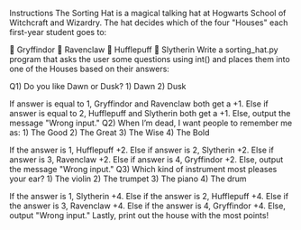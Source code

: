 Instructions
The Sorting Hat is a magical talking hat at Hogwarts School of Witchcraft and Wizardry. The hat decides which of the four "Houses" each first-year student goes to:

🦁 Gryffindor
🦅 Ravenclaw
🦡 Hufflepuff
🐍 Slytherin
Write a sorting_hat.py program that asks the user some questions using int() and places them into one of the Houses based on their answers:

Q1) Do you like Dawn or Dusk?
    1) Dawn
    2) Dusk

If answer is equal to 1, Gryffindor and Ravenclaw both get a +1.
Else if answer is equal to 2, Hufflepuff and Slytherin both get a +1.
Else, output the message "Wrong input."
Q2) When I’m dead, I want people to remember me as:
    1) The Good
    2) The Great
    3) The Wise
    4) The Bold

If the answer is 1, Hufflepuff +2.
Else if answer is 2, Slytherin +2.
Else if answer is 3, Ravenclaw +2.
Else if answer is 4, Gryffindor +2.
Else, output the message "Wrong input."
Q3) Which kind of instrument most pleases your ear?
    1) The violin
    2) The trumpet
    3) The piano
    4) The drum

If the answer is 1, Slytherin +4.
Else if the answer is 2, Hufflepuff +4.
Else if the answer is 3, Ravenclaw +4.
Else if the answer is 4, Gryffindor +4.
Else, output "Wrong input."
Lastly, print out the house with the most points!

